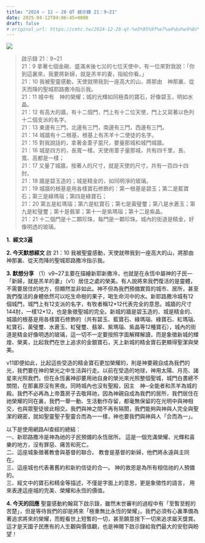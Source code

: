 ```yaml
---
title: "2024 – 12 – 28 QT 啟示錄 21：9~21"
date: 2025-04-12T04:06:45+0800
draft: false
# original_url: https://cmtc.tw/2024-12-28-qt-%e5%95%9f%e7%a4%ba%e9%8c%84-21%ef%bc%9a921
---
```


![](/images/qt.jpg)
> 啟示錄 21：9\~21  
> 21：9 拿著七個金碗、盛滿末後七災的七位天使中，有一位來對我說：「你到這裏來，我要將新婦，就是羔羊的妻，指給你看。」  
> 21：10 我被聖靈感動，天使就帶我到一座高大的山，將那由　神那裏、從天而降的聖城耶路撒冷指示我。  
> 21：11 城中有　神的榮耀；城的光輝如同極貴的寶石，好像碧玉，明如水晶。  
> 21：12 有高大的牆，有十二個門，門上有十二位天使，門上又寫著以色列十二個支派的名字。  
> 21：13 東邊有三門，北邊有三門，南邊有三門，西邊有三門。  
> 21：14 城牆有十二根基，根基上有羔羊十二使徒的名字。  
> 21：15 對我說話的，拿著金葦子當尺，要量那城和城門城牆。  
> 21：16 城是四方的，長寬一樣。天使用葦子量那城，共有四千里，長、寬、高都是一樣；  
> 21：17 又量了城牆，按著人的尺寸，就是天使的尺寸，共有一百四十四肘。  
> 21：18 牆是碧玉造的；城是精金的，如同明淨的玻璃。  
> 21：19 城牆的根基是用各樣寶石修飾的：第一根基是碧玉；第二是藍寶石；第三是綠瑪瑙；第四是綠寶石；  
> 21：20 第五是紅瑪瑙；第六是紅寶石；第七是黃璧璽；第八是水蒼玉；第九是紅璧璽；第十是翡翠；第十一是紫瑪瑙；第十二是紫晶。  
> 21：21 十二個門是十二顆珍珠，每門是一顆珍珠。城內的街道是精金，好像明透的玻璃。

**1.  經文3遍**

**2. 今天默想經文**
啟 21：10 我被聖靈感動，天使就帶我到一座高大的山，將那由　神那裏、從天而降的聖城耶路撒冷指示我。

**3. 默想分享**
（1）v9\~27主要在描繪新耶新撒冷，也就是在永恆中屬神的子民—「新婦，就是羔羊的妻」（v1）居住之處的榮美。有人說將來我們復活的是靈體，不需要居住的地方，但顯然並非如此。神不但為我們預備實質的城市、居所，甚至我們復活的身體依然可以吃生命樹的果子，喝生命河中的水。新耶路撒冷城有12個城門，城門上有12支派的名字，有牧者稱12\*12代表完全的意思。城牆的尺寸144肘，一樣12\*12，也是象徵聖城的完全。新城的牆是碧玉造的、城是精金的、城牆的根基是用各樣寶石修飾的（共有碧玉、藍寶石、綠瑪瑙、綠寶石、紅瑪瑙、紅寶石、黃璧璽、水蒼玉、紅璧璽、翡翠、紫瑪瑙、紫晶等12種寶石），城內的街道是精金好像明透的玻璃，這一切不一定要按照字面解釋解讀，而是象徵新城的輝煌、榮美，比起我們在世上追求的金銀寶石，天上新城的精金寶石更顯得聖潔與榮美。

v11即便如此，比起這些受造的精金寶石更加榮耀的，則是神要親自成為我們的光，我們要在神的榮光之中生活與行走。以前在受造的地球，神用太陽、月亮、諸星來光照我們，但在永恆裏神卻要用祂自身的榮光來光照整個聖城，城門白晝總不關閉，在那裏原沒有黑夜。同時城內也沒有聖殿，因主　神─全能者和羔羊為城的殿。我們不必再為上帝蓋房子去敬拜祂，因為神親自成為我們的居所，我們居住在祂榮耀的同在裏，我們一舉一動、生活動作存留，都毫無保留的在光明中與神相交，也與眾聖徒彼此相交。我們與神之間不再有隔閡，我們能夠與神與人完全與聖潔的親密，就如聖靈聖子聖靈合而為一一樣，神也要我們與神與人「合而為一」。

以下是使用網路AI查經的總結：  
一、新耶路撒冷是神為祂的子民預備的永恆居所。 這是一個充滿榮耀、光輝和喜樂的地方，沒有罪惡、痛苦和死亡。  
二、這座城象徵著教會與基督的聯合。 教會是基督的新婦，他們將永遠與主同在。  
三、這座城也代表著舊約和新約信徒的合一。 神的救恩是為所有相信祂的人預備的。  
三、經文中的寶石和精金等描述，不僅是字面上的意思，更是象徵性的語言， 用來表達這座城的完美、榮耀和永恆的價值。

**4. 今天的回應**
聖靈感動約翰寫下啟示錄，雖然末世審判的過程中有「至暫至輕的苦楚」，但是等待我們的卻是將來「極重無比永恆的榮耀」。我們必須有心裏準備為著追求將來的榮耀，而輕看世上短暫的一切，甚至願意捨下一切來追求屬天獎賞。這才是天國子民應有的人生觀與價值觀，也是神賜下啟示錄給我們最大的安慰與盼望！
